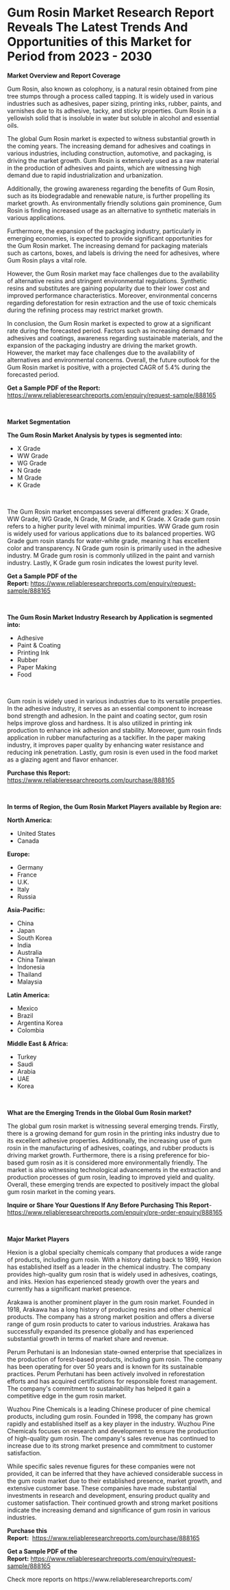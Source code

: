 <p><h1>Gum Rosin Market Research Report Reveals The Latest Trends And Opportunities of this Market for Period from 2023 - 2030</h1></p><p><strong>Market Overview and Report Coverage</strong></p>
<p><p>Gum Rosin, also known as colophony, is a natural resin obtained from pine tree stumps through a process called tapping. It is widely used in various industries such as adhesives, paper sizing, printing inks, rubber, paints, and varnishes due to its adhesive, tacky, and sticky properties. Gum Rosin is a yellowish solid that is insoluble in water but soluble in alcohol and essential oils.</p><p>The global Gum Rosin market is expected to witness substantial growth in the coming years. The increasing demand for adhesives and coatings in various industries, including construction, automotive, and packaging, is driving the market growth. Gum Rosin is extensively used as a raw material in the production of adhesives and paints, which are witnessing high demand due to rapid industrialization and urbanization.</p><p>Additionally, the growing awareness regarding the benefits of Gum Rosin, such as its biodegradable and renewable nature, is further propelling its market growth. As environmentally friendly solutions gain prominence, Gum Rosin is finding increased usage as an alternative to synthetic materials in various applications.</p><p>Furthermore, the expansion of the packaging industry, particularly in emerging economies, is expected to provide significant opportunities for the Gum Rosin market. The increasing demand for packaging materials such as cartons, boxes, and labels is driving the need for adhesives, where Gum Rosin plays a vital role.</p><p>However, the Gum Rosin market may face challenges due to the availability of alternative resins and stringent environmental regulations. Synthetic resins and substitutes are gaining popularity due to their lower cost and improved performance characteristics. Moreover, environmental concerns regarding deforestation for resin extraction and the use of toxic chemicals during the refining process may restrict market growth.</p><p>In conclusion, the Gum Rosin market is expected to grow at a significant rate during the forecasted period. Factors such as increasing demand for adhesives and coatings, awareness regarding sustainable materials, and the expansion of the packaging industry are driving the market growth. However, the market may face challenges due to the availability of alternatives and environmental concerns. Overall, the future outlook for the Gum Rosin market is positive, with a projected CAGR of 5.4% during the forecasted period.</p></p>
<p><strong>Get a Sample PDF of the Report:</strong> <a href="https://www.reliableresearchreports.com/enquiry/request-sample/888165">https://www.reliableresearchreports.com/enquiry/request-sample/888165</a></p>
<p>&nbsp;</p>
<p><strong>Market Segmentation</strong></p>
<p><strong>The Gum Rosin Market Analysis by types is segmented into:</strong></p>
<p><ul><li>X Grade</li><li>WW Grade</li><li>WG Grade</li><li>N Grade</li><li>M Grade</li><li>K Grade</li></ul></p>
<p>&nbsp;</p>
<p><p>The Gum Rosin market encompasses several different grades: X Grade, WW Grade, WG Grade, N Grade, M Grade, and K Grade. X Grade gum rosin refers to a higher purity level with minimal impurities. WW Grade gum rosin is widely used for various applications due to its balanced properties. WG Grade gum rosin stands for water-white grade, meaning it has excellent color and transparency. N Grade gum rosin is primarily used in the adhesive industry. M Grade gum rosin is commonly utilized in the paint and varnish industry. Lastly, K Grade gum rosin indicates the lowest purity level.</p></p>
<p><strong>Get a Sample PDF of the Report:</strong>&nbsp;<a href="https://www.reliableresearchreports.com/enquiry/request-sample/888165">https://www.reliableresearchreports.com/enquiry/request-sample/888165</a></p>
<p>&nbsp;</p>
<p><strong>The Gum Rosin Market Industry Research by Application is segmented into:</strong></p>
<p><ul><li>Adhesive</li><li>Paint & Coating</li><li>Printing Ink</li><li>Rubber</li><li>Paper Making</li><li>Food</li></ul></p>
<p>&nbsp;</p>
<p><p>Gum rosin is widely used in various industries due to its versatile properties. In the adhesive industry, it serves as an essential component to increase bond strength and adhesion. In the paint and coating sector, gum rosin helps improve gloss and hardness. It is also utilized in printing ink production to enhance ink adhesion and stability. Moreover, gum rosin finds application in rubber manufacturing as a tackifier. In the paper making industry, it improves paper quality by enhancing water resistance and reducing ink penetration. Lastly, gum rosin is even used in the food market as a glazing agent and flavor enhancer.</p></p>
<p><strong>Purchase this Report:</strong>&nbsp; <a href="https://www.reliableresearchreports.com/purchase/888165">https://www.reliableresearchreports.com/purchase/888165</a></p>
<p>&nbsp;</p>
<p><strong>In terms of Region, the Gum Rosin Market Players available by Region are:</strong></p>
<p>
    <p> <strong> North America: </strong>
        <ul>
            <li>United States</li>
            <li>Canada</li>
        </ul>
        </p> 
    <p> <strong> Europe: </strong>
        <ul>
            <li>Germany</li>
            <li>France</li>
            <li>U.K.</li>
            <li>Italy</li>
            <li>Russia</li>
        </ul>
        </p> 
    <p> <strong> Asia-Pacific: </strong>
        <ul>
            <li>China</li>
            <li>Japan</li>
            <li>South Korea</li>
            <li>India</li>
            <li>Australia</li>
            <li>China Taiwan</li>
            <li>Indonesia</li>
            <li>Thailand</li>
            <li>Malaysia</li>
        </ul>
        </p> 
    <p> <strong> Latin America: </strong>
        <ul>
            <li>Mexico</li>
            <li>Brazil</li>
            <li>Argentina Korea</li>
            <li>Colombia</li>
        </ul>
        </p> 
    <p> <strong> Middle East & Africa: </strong>
        <ul>
            <li>Turkey</li>
            <li>Saudi</li>
            <li>Arabia</li>
            <li>UAE</li>
            <li>Korea</li>
        </ul>
    </p>
    </p>
<p>&nbsp;</p>
<p><strong>What are the Emerging Trends in the Global Gum Rosin market?</strong></p>
<p><p>The global gum rosin market is witnessing several emerging trends. Firstly, there is a growing demand for gum rosin in the printing inks industry due to its excellent adhesive properties. Additionally, the increasing use of gum rosin in the manufacturing of adhesives, coatings, and rubber products is driving market growth. Furthermore, there is a rising preference for bio-based gum rosin as it is considered more environmentally friendly. The market is also witnessing technological advancements in the extraction and production processes of gum rosin, leading to improved yield and quality. Overall, these emerging trends are expected to positively impact the global gum rosin market in the coming years.</p></p>
<p><strong>Inquire or Share Your Questions If Any Before Purchasing This Report</strong>- <a href="https://www.reliableresearchreports.com/enquiry/pre-order-enquiry/888165">https://www.reliableresearchreports.com/enquiry/pre-order-enquiry/888165</a></p>
<p>&nbsp;</p>
<p><strong>Major Market Players</strong></p>
<p><p>Hexion is a global specialty chemicals company that produces a wide range of products, including gum rosin. With a history dating back to 1899, Hexion has established itself as a leader in the chemical industry. The company provides high-quality gum rosin that is widely used in adhesives, coatings, and inks. Hexion has experienced steady growth over the years and currently has a significant market presence.</p><p>Arakawa is another prominent player in the gum rosin market. Founded in 1918, Arakawa has a long history of producing resins and other chemical products. The company has a strong market position and offers a diverse range of gum rosin products to cater to various industries. Arakawa has successfully expanded its presence globally and has experienced substantial growth in terms of market share and revenue.</p><p>Perum Perhutani is an Indonesian state-owned enterprise that specializes in the production of forest-based products, including gum rosin. The company has been operating for over 50 years and is known for its sustainable practices. Perum Perhutani has been actively involved in reforestation efforts and has acquired certifications for responsible forest management. The company's commitment to sustainability has helped it gain a competitive edge in the gum rosin market.</p><p>Wuzhou Pine Chemicals is a leading Chinese producer of pine chemical products, including gum rosin. Founded in 1998, the company has grown rapidly and established itself as a key player in the industry. Wuzhou Pine Chemicals focuses on research and development to ensure the production of high-quality gum rosin. The company's sales revenue has continued to increase due to its strong market presence and commitment to customer satisfaction.</p><p>While specific sales revenue figures for these companies were not provided, it can be inferred that they have achieved considerable success in the gum rosin market due to their established presence, market growth, and extensive customer base. These companies have made substantial investments in research and development, ensuring product quality and customer satisfaction. Their continued growth and strong market positions indicate the increasing demand and significance of gum rosin in various industries.</p></p>
<p><strong>Purchase this Report:</strong>&nbsp;&nbsp;<a href="https://www.reliableresearchreports.com/purchase/888165">https://www.reliableresearchreports.com/purchase/888165</a></p>
<p></p>
<p><strong>Get a Sample PDF of the Report:</strong>&nbsp;<a href="https://www.reliableresearchreports.com/enquiry/request-sample/888165">https://www.reliableresearchreports.com/enquiry/request-sample/888165</a></p>
<p>Check more reports on https://www.reliableresearchreports.com/</p>